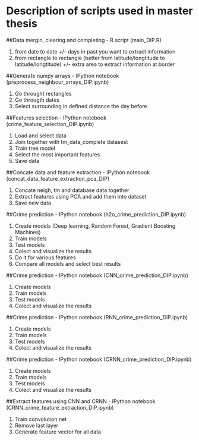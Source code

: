 # Description of scripts used in master thesis

##Data mergin, clearing and completing - R script (main_DIP.R)
1. from date to date +/- days in past you want to extract information
2. from rectangle to rectangle (better from latitude/longtitude to latitude/longtitude) +/- extra area to extract information at border

##Generate numpy arrays - IPython notebook (preprocess_neighbour_arrays_DIP.ipynb)
1. Go throught rectangles
2. Go througth dates
3. Select surrounding in defined distance the day before

##Features selection - IPython notebook (crime_feature_selection_DIP.ipynb)
1. Load and select data
2. Join together with tm_data_complete datasest
3. Train tree model
5. Select the most important features
6. Save data

##Concate data and feature extraction - IPython notebook (concat_data_feature_extraction_pca_DIP)
1. Concate neigh, tm and database data together
2. Extract features using PCA and add them into dataset
3. Save new data

##Crime prediction - IPython notebook (h2o_crime_prediction_DIP.ipynb)
1. Create models (Deep learning, Random Forest, Gradient Boosting Machines)
2. Train models
3. Test models
4. Colect and visualize the results
5. Do it for various features
6. Compare all models and select best results

##Crime prediction - IPython notebook (CNN_crime_prediction_DIP.ipynb)
1. Create models
2. Train models
3. Test models
4. Colect and visualize the results

##Crime prediction - IPython notebook (RNN_crime_prediction_DIP.ipynb)
1. Create models
2. Train models
3. Test models
4. Colect and visualize the results

##Crime prediction - IPython notebook (CRNN_crime_prediction_DIP.ipynb)
1. Create models
2. Train models
3. Test models
4. Colect and visualize the results

##Extract features using CNN and CRNN - IPython notebook (CRNN_crime_feature_extraction_DIP.ipynb)
1. Train convolution net
2. Remove last layer
3. Generate feature vector for all data
